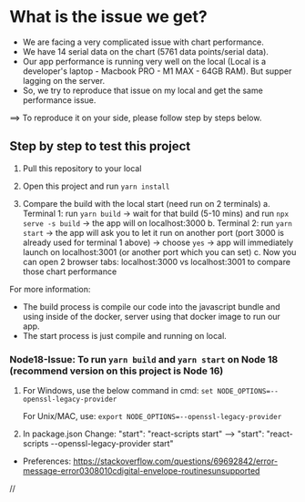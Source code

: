 # What is the issue we get?

- We are facing a very complicated issue with chart performance.
- We have 14 serial data on the chart (5761 data points/serial data).
- Our app performance is running very well on the local (Local is a developer's laptop - Macbook PRO - M1 MAX - 64GB RAM). But supper lagging on the server.
- So, we try to reproduce that issue on my local and get the same performance issue.

==> To reproduce it on your side, please follow step by steps below.

## Step by step to test this project

1. Pull this repository to your local

2. Open this project and run `yarn install`

3. Compare the build with the local start (need run on 2 terminals)
   a. Terminal 1: run `yarn build` -> wait for that build (5-10 mins) and run `npx serve -s build` -> the app will on localhost:3000
   b. Terminal 2: run `yarn start` -> the app will ask you to let it run on another port (port 3000 is already used for terminal 1 above) -> choose `yes` -> app will immediately launch on localhost:3001 (or another port which you can set)
   c. Now you can open 2 browser tabs: localhost:3000 vs localhost:3001 to compare those chart performance

For more information:

- The build process is compile our code into the javascript bundle and using inside of the docker, server using that docker image to run our app.
- The start process is just compile and running on local.

### Node18-Issue: To run `yarn build` and `yarn start` on Node 18 (recommend version on this project is Node 16)

1. For Windows, use the below command in cmd:
   `set NODE_OPTIONS=--openssl-legacy-provider`

   For Unix/MAC, use:
   `export NODE_OPTIONS=--openssl-legacy-provider`

2. In package.json
   Change: "start": "react-scripts start" --> "start": "react-scripts --openssl-legacy-provider start"

- Preferences: https://stackoverflow.com/questions/69692842/error-message-error0308010cdigital-envelope-routinesunsupported

//
